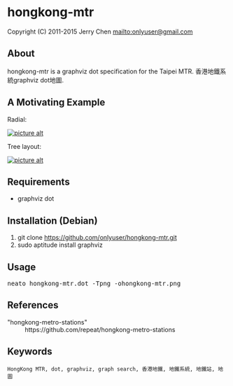 hongkong-mtr
==========

Copyright (C) 2011-2015 Jerry Chen <mailto:onlyuser@gmail.com>

About
-----

hongkong-mtr is a graphviz dot specification for the Taipei MTR.
香港地鐵系統graphviz dot地圖.

A Motivating Example
--------------------

Radial:

[![picture alt](https://sites.google.com/site/onlyuser/files/hongkong-mtr_thumb.png "hongkong-mtr")](https://sites.google.com/site/onlyuser/files/hongkong-mtr.png)

Tree layout:

[![picture alt](https://sites.google.com/site/onlyuser/files/hongkong-mtr_tree_layout_thumb.png "hongkong-mtr")](https://sites.google.com/site/onlyuser/files/hongkong-mtr_tree_layout.png)

Requirements
------------

* graphviz dot

Installation (Debian)
---------------------

1. git clone https://github.com/onlyuser/hongkong-mtr.git
2. sudo aptitude install graphviz

Usage
-----

<pre>
neato hongkong-mtr.dot -Tpng -ohongkong-mtr.png
</pre>

References
----------

<dl>
    <dt>"hongkong-metro-stations"</dt>
    <dd>https://github.com/repeat/hongkong-metro-stations</dd>
</dl>

Keywords
--------

    HongKong MTR, dot, graphviz, graph search, 香港地鐵, 地鐵系統, 地鐵站, 地圖
